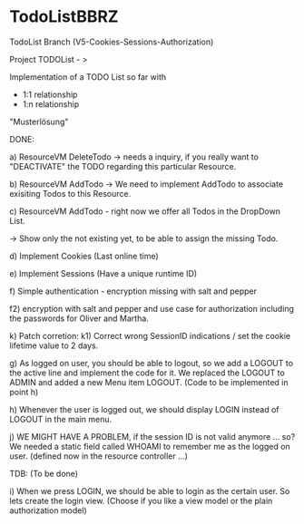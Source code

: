 # TodoListBBRZ
TodoList 
Branch (V5-Cookies-Sessions-Authorization)

Project TODOList - >

Implementation of a TODO List so far with
- 1:1 relationship
- 1:n relationship

"Musterlösung"

DONE: 

a) ResourceVM DeleteTodo -> needs a inquiry, if you really want to "DEACTIVATE"
the TODO regarding this particular Resource.

b) ResourceVM AddTodo -> We need to implement AddTodo to associate exisiting Todos
to this Resource.

c) ResourceVM AddTodo - right now we offer all Todos in the DropDown List.

-> Show only the not existing yet, to be able to assign the missing Todo. 

d) Implement Cookies (Last online time)

e) Implement Sessions (Have a unique runtime ID)

f) Simple authentication - encryption missing with salt and pepper

f2) encryption with salt and pepper and use case for authorization
including the passwords for Oliver and Martha. 

k) Patch corretion: 
k1) Correct wrong SessionID indications / set the cookie lifetime value to 2 days.

g) As logged on user, you should be able to logout, so we add a LOGOUT to the active line and 
implement the code for it. We replaced the LOGOUT to ADMIN and added a new Menu item LOGOUT.
(Code to be implemented in point h)

h) Whenever the user is logged out, we should display LOGIN instead of LOGOUT in the main menu.

j) WE MIGHT HAVE A PROBLEM, if the session ID is not valid anymore ... so? 
We needed a static field called WHOAMI to remember me as the logged on user.
(defined now in the resource controller ...)

TDB: (To be done)

i) When we press LOGIN, we should be able to login as the certain user. 
So lets create the login view. (Choose if you like a view model or the plain authorization model)













